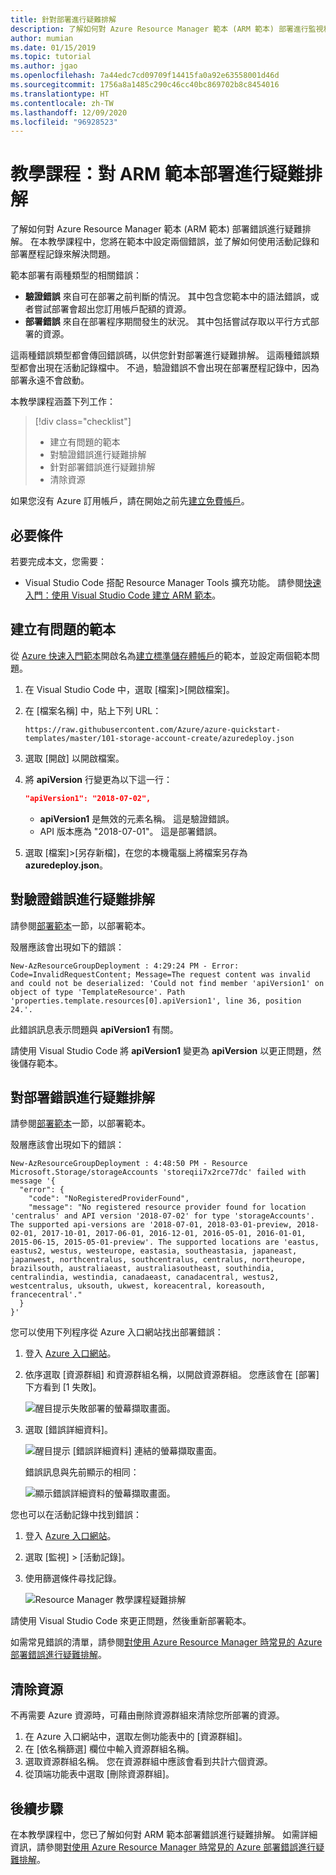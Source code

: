 ```yaml
---
title: 針對部署進行疑難排解
description: 了解如何對 Azure Resource Manager 範本 (ARM 範本) 部署進行監視和疑難排解。 顯示活動記錄和部署歷程記錄。
author: mumian
ms.date: 01/15/2019
ms.topic: tutorial
ms.author: jgao
ms.openlocfilehash: 7a44edc7cd09709f14415fa0a92e63558001d46d
ms.sourcegitcommit: 1756a8a1485c290c46cc40bc869702b8c8454016
ms.translationtype: HT
ms.contentlocale: zh-TW
ms.lasthandoff: 12/09/2020
ms.locfileid: "96928523"
---
```

# <a name="tutorial-troubleshoot-arm-template-deployments"></a>教學課程：對 ARM 範本部署進行疑難排解

了解如何對 Azure Resource Manager 範本 (ARM 範本) 部署錯誤進行疑難排解。 在本教學課程中，您將在範本中設定兩個錯誤，並了解如何使用活動記錄和部署歷程記錄來解決問題。

範本部署有兩種類型的相關錯誤：

- **驗證錯誤** 來自可在部署之前判斷的情況。 其中包含您範本中的語法錯誤，或者嘗試部署會超出您訂用帳戶配額的資源。
- **部署錯誤** 來自在部署程序期間發生的狀況。 其中包括嘗試存取以平行方式部署的資源。

這兩種錯誤類型都會傳回錯誤碼，以供您針對部署進行疑難排解。 這兩種錯誤類型都會出現在活動記錄檔中。 不過，驗證錯誤不會出現在部署歷程記錄中，因為部署永遠不會啟動。

本教學課程涵蓋下列工作：

> [!div class="checklist"]
> - 建立有問題的範本
> - 對驗證錯誤進行疑難排解
> - 針對部署錯誤進行疑難排解
> - 清除資源

如果您沒有 Azure 訂用帳戶，請在開始之前先[建立免費帳戶](https://azure.microsoft.com/free/)。

## <a name="prerequisites"></a>必要條件

若要完成本文，您需要：

- Visual Studio Code 搭配 Resource Manager Tools 擴充功能。 請參閱[快速入門：使用 Visual Studio Code 建立 ARM 範本](quickstart-create-templates-use-visual-studio-code.md)。

## <a name="create-a-problematic-template"></a>建立有問題的範本

從 [Azure 快速入門範本](https://azure.microsoft.com/resources/templates/)開啟名為[建立標準儲存體帳戶](https://azure.microsoft.com/resources/templates/101-storage-account-create/)的範本，並設定兩個範本問題。

1. 在 Visual Studio Code 中，選取 [檔案]>[開啟檔案]。
2. 在 [檔案名稱] 中，貼上下列 URL：

    ```url
    https://raw.githubusercontent.com/Azure/azure-quickstart-templates/master/101-storage-account-create/azuredeploy.json
    ```

3. 選取 [開啟] 以開啟檔案。
4. 將 **apiVersion** 行變更為以下這一行：

    ```json
    "apiVersion1": "2018-07-02",
    ```

    - **apiVersion1** 是無效的元素名稱。 這是驗證錯誤。
    - API 版本應為 "2018-07-01"。  這是部署錯誤。

5. 選取 [檔案]>[另存新檔]，在您的本機電腦上將檔案另存為 **azuredeploy.json**。

## <a name="troubleshoot-the-validation-error"></a>對驗證錯誤進行疑難排解

請參閱[部署範本](template-tutorial-create-multiple-instances.md#deploy-the-template)一節，以部署範本。

殼層應該會出現如下的錯誤：

```
New-AzResourceGroupDeployment : 4:29:24 PM - Error: Code=InvalidRequestContent; Message=The request content was invalid and could not be deserialized: 'Could not find member 'apiVersion1' on object of type 'TemplateResource'. Path 'properties.template.resources[0].apiVersion1', line 36, position 24.'.
```

此錯誤訊息表示問題與 **apiVersion1** 有關。

請使用 Visual Studio Code 將 **apiVersion1** 變更為 **apiVersion** 以更正問題，然後儲存範本。

## <a name="troubleshoot-the-deployment-error"></a>對部署錯誤進行疑難排解

請參閱[部署範本](template-tutorial-create-multiple-instances.md#deploy-the-template)一節，以部署範本。

殼層應該會出現如下的錯誤：

```
New-AzResourceGroupDeployment : 4:48:50 PM - Resource Microsoft.Storage/storageAccounts 'storeqii7x2rce77dc' failed with message '{
  "error": {
    "code": "NoRegisteredProviderFound",
    "message": "No registered resource provider found for location 'centralus' and API version '2018-07-02' for type 'storageAccounts'. The supported api-versions are '2018-07-01, 2018-03-01-preview, 2018-02-01, 2017-10-01, 2017-06-01, 2016-12-01, 2016-05-01, 2016-01-01, 2015-06-15, 2015-05-01-preview'. The supported locations are 'eastus, eastus2, westus, westeurope, eastasia, southeastasia, japaneast, japanwest, northcentralus, southcentralus, centralus, northeurope, brazilsouth, australiaeast, australiasoutheast, southindia, centralindia, westindia, canadaeast, canadacentral, westus2, westcentralus, uksouth, ukwest, koreacentral, koreasouth, francecentral'."
  }
}'
```

您可以使用下列程序從 Azure 入口網站找出部署錯誤：

1. 登入 [Azure 入口網站](https://portal.azure.com)。
2. 依序選取 [資源群組] 和資源群組名稱，以開啟資源群組。 您應該會在 [部署] 下方看到 [1 失敗]。

    ![醒目提示失敗部署的螢幕擷取畫面。](./media/template-tutorial-troubleshoot/resource-manager-template-deployment-error.png)
3. 選取 [錯誤詳細資料]。

    ![醒目提示 [錯誤詳細資料] 連結的螢幕擷取畫面。](./media/template-tutorial-troubleshoot/resource-manager-template-deployment-error-details.png)

    錯誤訊息與先前顯示的相同：

    ![顯示錯誤詳細資料的螢幕擷取畫面。](./media/template-tutorial-troubleshoot/resource-manager-template-deployment-error-summary.png)

您也可以在活動記錄中找到錯誤：

1. 登入 [Azure 入口網站](https://portal.azure.com)。
2. 選取 [監視] > [活動記錄]。
3. 使用篩選條件尋找記錄。

    ![Resource Manager 教學課程疑難排解](./media/template-tutorial-troubleshoot/resource-manager-template-deployment-activity-log.png)

請使用 Visual Studio Code 來更正問題，然後重新部署範本。

如需常見錯誤的清單，請參閱[對使用 Azure Resource Manager 時常見的 Azure 部署錯誤進行疑難排解](common-deployment-errors.md)。

## <a name="clean-up-resources"></a>清除資源

不再需要 Azure 資源時，可藉由刪除資源群組來清除您所部署的資源。

1. 在 Azure 入口網站中，選取左側功能表中的 [資源群組]。
2. 在 [依名稱篩選] 欄位中輸入資源群組名稱。
3. 選取資源群組名稱。  您在資源群組中應該會看到共計六個資源。
4. 從頂端功能表中選取 [刪除資源群組]。

## <a name="next-steps"></a>後續步驟

在本教學課程中，您已了解如何對 ARM 範本部署錯誤進行疑難排解。  如需詳細資訊，請參閱[對使用 Azure Resource Manager 時常見的 Azure 部署錯誤進行疑難排解](common-deployment-errors.md)。
